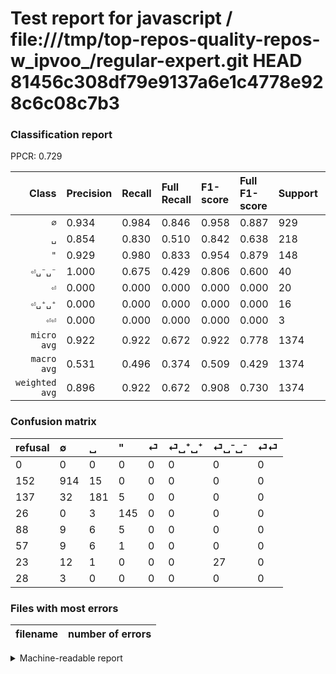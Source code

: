 # Test report for javascript / file:///tmp/top-repos-quality-repos-w_ipvoo_/regular-expert.git HEAD 81456c308df79e9137a6e1c4778e928c6c08c7b3

### Classification report

PPCR: 0.729

| Class | Precision | Recall | Full Recall | F1-score | Full F1-score | Support | Full Support | PPCR |
|------:|:----------|:-------|:------------|:---------|:---------|:--------|:-------------|:-----|
| `∅` | 0.934| 0.984| 0.846| 0.958| 0.887| 929| 1081| 0.859 |
| `␣` | 0.854| 0.830| 0.510| 0.842| 0.638| 218| 355| 0.614 |
| `"` | 0.929| 0.980| 0.833| 0.954| 0.879| 148| 174| 0.851 |
| `⏎␣⁻␣⁻` | 1.000| 0.675| 0.429| 0.806| 0.600| 40| 63| 0.635 |
| `⏎` | 0.000| 0.000| 0.000| 0.000| 0.000| 20| 108| 0.185 |
| `⏎␣⁺␣⁺` | 0.000| 0.000| 0.000| 0.000| 0.000| 16| 73| 0.219 |
| `⏎⏎` | 0.000| 0.000| 0.000| 0.000| 0.000| 3| 31| 0.097 |
| `micro avg` | 0.922| 0.922| 0.672| 0.922| 0.778| 1374| 1885| 0.729 |
| `macro avg` | 0.531| 0.496| 0.374| 0.509| 0.429| 1374| 1885| 0.729 |
| `weighted avg` | 0.896| 0.922| 0.672| 0.908| 0.730| 1374| 1885| 0.729 |

### Confusion matrix

|refusal|  ∅| ␣| "| ⏎| ⏎␣⁺␣⁺| ⏎␣⁻␣⁻| ⏎⏎| 
|:---|:---|:---|:---|:---|:---|:---|:---|
|0 |0 |0 |0 |0 |0 |0 |0 |
|152 |914 |15 |0 |0 |0 |0 |0 |
|137 |32 |181 |5 |0 |0 |0 |0 |
|26 |0 |3 |145 |0 |0 |0 |0 |
|88 |9 |6 |5 |0 |0 |0 |0 |
|57 |9 |6 |1 |0 |0 |0 |0 |
|23 |12 |1 |0 |0 |0 |27 |0 |
|28 |3 |0 |0 |0 |0 |0 |0 |

### Files with most errors

| filename | number of errors|
|:----:|:-----|

<details>
    <summary>Machine-readable report</summary>
```json
{
  "cl_report": {"\"": {"f1-score": 0.9539473684210527, "precision": 0.9294871794871795, "recall": 0.9797297297297297, "support": 148}, "macro avg": {"f1-score": 0.5085498945167227, "precision": 0.5309809263593449, "recall": 0.49555122358793074, "support": 1374}, "micro avg": {"f1-score": 0.9221251819505094, "precision": 0.9221251819505094, "recall": 0.9221251819505094, "support": 1374}, "weighted avg": {"f1-score": 0.9075668238145298, "precision": 0.8959290087826839, "recall": 0.9221251819505094, "support": 1374}, "\u2205": {"f1-score": 0.9580712788259957, "precision": 0.933605720122574, "recall": 0.9838536060279871, "support": 929}, "\u23ce": {"f1-score": 0.0, "precision": 0.0, "recall": 0.0, "support": 20}, "\u23ce\u23ce": {"f1-score": 0.0, "precision": 0.0, "recall": 0.0, "support": 3}, "\u23ce\u2423\u207a\u2423\u207a": {"f1-score": 0.0, "precision": 0.0, "recall": 0.0, "support": 16}, "\u23ce\u2423\u207b\u2423\u207b": {"f1-score": 0.8059701492537313, "precision": 1.0, "recall": 0.675, "support": 40}, "\u2423": {"f1-score": 0.841860465116279, "precision": 0.8537735849056604, "recall": 0.8302752293577982, "support": 218}},
  "cl_report_full": {"\"": {"f1-score": 0.8787878787878788, "precision": 0.9294871794871795, "recall": 0.8333333333333334, "support": 174}, "macro avg": {"f1-score": 0.42923064162084046, "precision": 0.5309809263593449, "recall": 0.37389676147719314, "support": 1885}, "micro avg": {"f1-score": 0.7775391224301933, "precision": 0.9221251819505094, "recall": 0.6721485411140583, "support": 1885}, "weighted avg": {"f1-score": 0.7302994331941993, "precision": 0.8154101725860908, "recall": 0.6721485411140583, "support": 1885}, "\u2205": {"f1-score": 0.887378640776699, "precision": 0.933605720122574, "recall": 0.845513413506013, "support": 1081}, "\u23ce": {"f1-score": 0.0, "precision": 0.0, "recall": 0.0, "support": 108}, "\u23ce\u23ce": {"f1-score": 0.0, "precision": 0.0, "recall": 0.0, "support": 31}, "\u23ce\u2423\u207a\u2423\u207a": {"f1-score": 0.0, "precision": 0.0, "recall": 0.0, "support": 73}, "\u23ce\u2423\u207b\u2423\u207b": {"f1-score": 0.6, "precision": 1.0, "recall": 0.42857142857142855, "support": 63}, "\u2423": {"f1-score": 0.6384479717813051, "precision": 0.8537735849056604, "recall": 0.5098591549295775, "support": 355}},
  "ppcr": 0.7289124668435013
}
```
</details>
